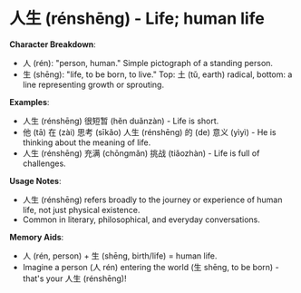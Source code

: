 # **人生 (rénshēng) - Life; human life**

**Character Breakdown**:  
- 人 (rén): "person, human." Simple pictograph of a standing person.  
- 生 (shēng): "life, to be born, to live." Top: 土 (tǔ, earth) radical, bottom: a line representing growth or sprouting.

**Examples**:  
- 人生 (rénshēng) 很短暂 (hěn duǎnzàn) - Life is short.  
- 他 (tā) 在 (zài) 思考 (sīkǎo) 人生 (rénshēng) 的 (de) 意义 (yìyì) - He is thinking about the meaning of life.  
- 人生 (rénshēng) 充满 (chōngmǎn) 挑战 (tiǎozhàn) - Life is full of challenges.

**Usage Notes**:  
- 人生 (rénshēng) refers broadly to the journey or experience of human life, not just physical existence.  
- Common in literary, philosophical, and everyday conversations.

**Memory Aids**:  
- 人 (rén, person) + 生 (shēng, birth/life) = human life.  
- Imagine a person (人 rén) entering the world (生 shēng, to be born) - that's your 人生 (rénshēng)!